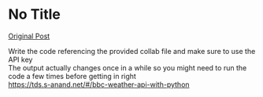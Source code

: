# No Title

[Original Post](https://discourse.onlinedegree.iitm.ac.in/t/165959/177)

<p>Write the code referencing the provided collab file and make sure to use the API key<br>
The output actually changes once in a while so you might need to run the code a few times before getting in right<br>
<a href="https://tds.s-anand.net/#/bbc-weather-api-with-python" class="onebox" target="_blank" rel="noopener nofollow ugc">https://tds.s-anand.net/#/bbc-weather-api-with-python</a></p>